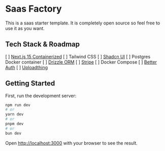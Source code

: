# Saas Factory

This is a saas starter template. It is completely open source so feel free to use it as you want.

## Tech Stack & Roadmap

[ ] [Next.js 15 Containerized](https://nextjs.org/)
[ ] Tailwind CSS
[ ] [Shadcn UI](https://ui.shadcn.com/)
[ ] Postgres Docker container
[ ] [Drizzle ORM](https://orm.drizzle.team/)
[ ] [Stripe](https://docs.stripe.com/)
[ ] Docker Compose
[ ] [Better Auth](https://www.better-auth.com/)
[ ] [Uploadthing](https://uploadthing.com/)
 

## Getting Started

First, run the development server:

```bash
npm run dev
# or
yarn dev
# or
pnpm dev
# or
bun dev
```

Open [http://localhost:3000](http://localhost:3000) with your browser to see the result.
